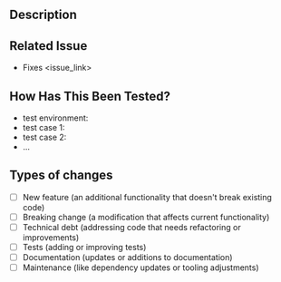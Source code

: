 <!--
Thank you for your contribution to OpenCloud!

For reporting potential security issues, contact us via https://opencloud.eu/

Please follow these guidelines while opening a pull request:

- Set appropriate labels
- Assign it to yourself.
- Choose at least one reviewer.
-->

## Description

<!--- Describe the subject of the pull request in detail, if appropriate add screenshots  -->

## Related Issue

<!--- If you are fixing a bug, please ensure there's an issue detailing the steps to reproduce it. -->
<!--- Link the issue here: -->

- Fixes <issue_link>

## How Has This Been Tested?

<!--- Provide a brief description of how you tested your changes. -->
<!--- Include your testing environment and the tests you ran. -->

- test environment:
- test case 1:
- test case 2:
- ...

## Types of changes

<!--- What types of changes does your code introduce? Mark an x in all the applicable boxes: -->

- [ ] New feature (an additional functionality that doesn't break existing code)
- [ ] Breaking change (a modification that affects current functionality)
- [ ] Technical debt (addressing code that needs refactoring or improvements)
- [ ] Tests (adding or improving tests)
- [ ] Documentation (updates or additions to documentation)
- [ ] Maintenance (like dependency updates or tooling adjustments)
